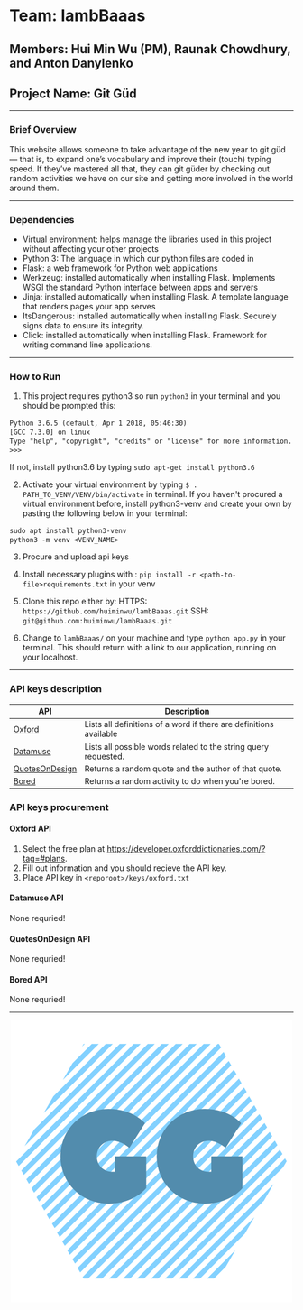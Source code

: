 # Team: lambBaaas
## Members: Hui Min Wu (PM), Raunak Chowdhury, and Anton Danylenko
## Project Name: Git Güd
---
### Brief Overview

This website allows someone to take advantage of the new year to git güd — that is, to expand one’s vocabulary and improve their (touch) typing speed. If they’ve mastered all that, they can git güder by checking out random activities we have on our site and getting more involved in the world around them.

---
### Dependencies
- Virtual environment: helps manage the libraries used in this project without affecting your other projects
- Python 3: The language in which our python files are coded in
- Flask: a web framework for Python web applications
- Werkzeug: installed automatically when installing Flask. Implements WSGI the standard Python interface between apps and servers
- Jinja: installed automatically when installing Flask. A template language that renders pages your app serves
- ItsDangerous: installed automatically when installing Flask. Securely signs data to ensure its integrity.
- Click: installed automatically when installing Flask. Framework for writing command line applications.

---
### How to Run
1. This project requires python3 so run `python3` in your terminal and you should be prompted this:
```
Python 3.6.5 (default, Apr 1 2018, 05:46:30)
[GCC 7.3.0] on linux
Type "help", "copyright", "credits" or "license" for more information.
>>>
```
If not, install python3.6 by typing `sudo apt-get install python3.6`

2. Activate your virtual environment by typing `$ . PATH_TO_VENV/VENV/bin/activate` in terminal. If you haven't procured a virtual environment before, install python3-venv and create your own by pasting the following below in your terminal:
```
sudo apt install python3-venv
python3 -m venv <VENV_NAME>
```
3. Procure and upload api keys
4. Install necessary plugins with : `pip install -r <path-to-file>requirements.txt` in your venv
5. Clone this repo either by:
HTTPS: `https://github.com/huiminwu/lambBaaas.git`
SSH: `git@github.com:huiminwu/lambBaaas.git`

6. Change to `lambBaaas/` on your machine and type `python app.py` in your terminal. This should return with a link to our application, running on your localhost.

---
### API keys description

API | Description
------------ | -------------
[Oxford](https://developer.oxforddictionaries.com/) | Lists all definitions of a word if there are definitions available
[Datamuse](https://www.datamuse.com/api/) | Lists all possible words related to the string query requested.
[QuotesOnDesign](https://quotesondesign.com/api-v4-0/) | Returns a random quote and the author of that quote.
[Bored](https://www.boredapi.com/) | Returns a random activity to do when you're bored.

### API keys procurement
#### Oxford API
1. Select the free plan at https://developer.oxforddictionaries.com/?tag=#plans.
1. Fill out information and you should recieve the API key.
1. Place API key in `<reporoot>/keys/oxford.txt`

#### Datamuse API
None requried!
#### QuotesOnDesign API
None requried!
#### Bored API
None requried!

---
<p align="center"> <img src="https://github.com/huiminwu/lambBaaas/blob/master/static/logo.png"></p>
